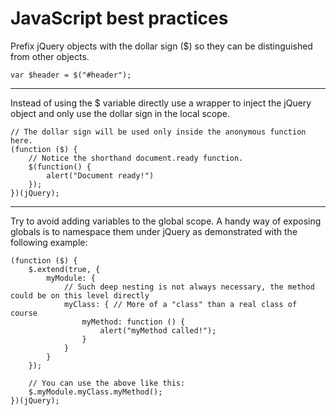 # JavaScript best practices



Prefix jQuery objects with the dollar sign ($) so they can be distinguished from other objects.

    var $header = $("#header");

----------

Instead of using the $ variable directly use a wrapper to inject the jQuery object and only use the dollar sign in the local scope.

	// The dollar sign will be used only inside the anonymous function here.
	(function ($) {
		// Notice the shorthand document.ready function.
	    $(function() {
	        alert("Document ready!")
	    });
	})(jQuery);

----------

Try to avoid adding variables to the global scope. A handy way of exposing globals is to namespace them under jQuery as demonstrated with the following example:
	
	(function ($) {
	    $.extend(true, {
	        myModule: {
				// Such deep nesting is not always necessary, the method could be on this level directly
	            myClass: { // More of a "class" than a real class of course
	                myMethod: function () {
						alert("myMethod called!");
	                }
	            }
	        }
	    });

		// You can use the above like this:
		$.myModule.myClass.myMethod();
	})(jQuery);